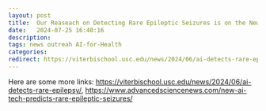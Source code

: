 ```yaml
---
layout: post
title:  Our Reaseach on Detecting Rare Epileptic Seizures is on the News!
date:   2024-07-25 16:40:16
description: 
tags: news outreah AI-for-Health
categories:
redirect: https://viterbischool.usc.edu/news/2024/06/ai-detects-rare-epilepsy/
---
```


Here are some more links: <https://viterbischool.usc.edu/news/2024/06/ai-detects-rare-epilepsy/>, <https://www.advancedsciencenews.com/new-ai-tech-predicts-rare-epileptic-seizures/>